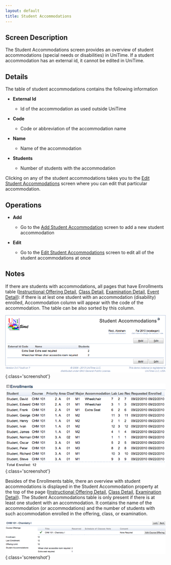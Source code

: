 ```yaml
---
layout: default
title: Student Accommodations
---
```



## Screen Description

The Student Accommodations screen provides an overview of student accommodations (special needs or disabilities) in UniTime. If a student accommodation has an external id, it cannot be edited in UniTime.

## Details

The table of student accommodations contains the following information

* **External Id**
	* Id of the accommodation as used outside UniTime

* **Code**
	* Code or abbreviation of the accommodation name

* **Name**
	* Name of the accommodation

* **Students**
	* Number of students with the accommodation

Clicking on any of the student accommodations takes you to the [Edit Student Accommodations](edit-student-accommodations) screen where you can edit that particular accommodation.

## Operations

* **Add**
	* Go to the [Add Student Accommodation](add-student-accommodation) screen to add a new student accommodation

* **Edit**
	* Go to the [Edit Student Accommodations](edit-student-accommodations) screen to edit all of the student accommodations at once

## Notes

If there are students with accommodations, all pages that have Enrollments table ([Instructional Offering Detail](instructional-offering-detail), [Class Detail](class-detail), [Examination Detail](examination-detail), [Event Detail](event-detail)): if there is at lest one student with an accommodation (disability) enrolled, Accommodation column will appear with the code of the accommodation. The table can be also sorted by this column.


![Student Accommodations](images/student-accommodations-1.png){:class='screenshot'}


![Student Accommodations](images/student-accommodations-2.png){:class='screenshot'}

Besides of the Enrollments table, there an overview with student accommodations is displayed in the Student Accommodation property at the top of the page ([Instructional Offering Detail](instructional-offering-detail), [Class Detail](class-detail), [Examination Detail](examination-detail)). The Student Accommodations table is only present if there is at least one student with an accommodation. It contains the name of the accommodation (or accommodations) and the number of students with such accommodation enrolled in the offering, class, or examination.


![Student Accommodations](images/student-accommodations-3.png){:class='screenshot'}
